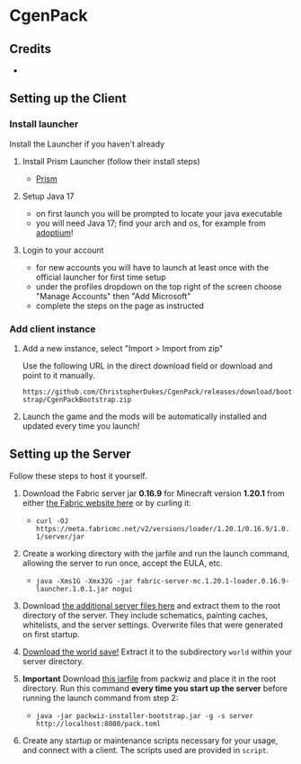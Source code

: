 # CgenPack

## Credits

- 

## Setting up the Client

### Install launcher

Install the Launcher if you haven't already

1. Install Prism Launcher (follow their install steps)

   - [Prism](https://prismlauncher.org/)

2. Setup Java 17

   - on first launch you will be prompted to locate your java executable
   - you will need Java 17; find your arch and os, for example from [adoptium](https://adoptium.net/temurin/releases/?version=17)!

3. Login to your account

   - for new accounts you will have to launch at least once with the official launcher for first time setup
   - under the profiles dropdown on the top right of the screen choose "Manage Accounts" then "Add Microsoft"
   - complete the steps on the page as instructed

### Add client instance

1. Add a new instance, select "Import > Import from zip"

   Use the following URL in the direct download field or download and point to it manually.

   `https://github.com/ChristopherDukes/CgenPack/releases/download/bootstrap/CgenPackBootstrap.zip`

2. Launch the game and the mods will be automatically installed and updated every time you launch!

## Setting up the Server

Follow these steps to host it yourself.

1. Download the Fabric server jar **0.16.9** for Minecraft version **1.20.1** from either [the Fabric website here](https://fabricmc.net/use/server/) or by curling it:

   - `curl -OJ https://meta.fabricmc.net/v2/versions/loader/1.20.1/0.16.9/1.0.1/server/jar`

2. Create a working directory with the jarfile and run the launch command, allowing the server to run once, accept the EULA, etc.

   - `java -Xms1G -Xmx32G -jar fabric-server-mc.1.20.1-loader.0.16.9-launcher.1.0.1.jar nogui`

3. Download [the additional server files here](https://drive.google.com/file/d/1fbTbb9NNRRaCvy_ZYnqs5KnYIcVWFuI4/view?usp=sharing) and extract them to the root directory of the server. They include schematics, painting caches, whitelists, and the server settings. Overwrite files that were generated on first startup.

4. [Download the world save!](https://drive.google.com/file/d/1NVXGfckPfpndL_mFtwYeggfs8CVVbjzL/view?usp=sharing) Extract it to the subdirectory `world` within your server directory.

5. **Important** Download [this jarfile](https://github.com/packwiz/packwiz-installer-bootstrap/releases/tag/v0.0.3) from packwiz and place it in the root directory. Run this command **every time you start up the server** before running the launch command from step 2:

   - `java -jar packwiz-installer-bootstrap.jar -g -s server http://localhost:8080/pack.toml`

6. Create any startup or maintenance scripts necessary for your usage, and connect with a client. The scripts used are provided in `script`.
